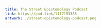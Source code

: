 ```yaml
---
title: The Street Epistemology Podcast
link: https://pod.link/1117153385
artwork: ./street-epistemology-podcast.png
---
```

